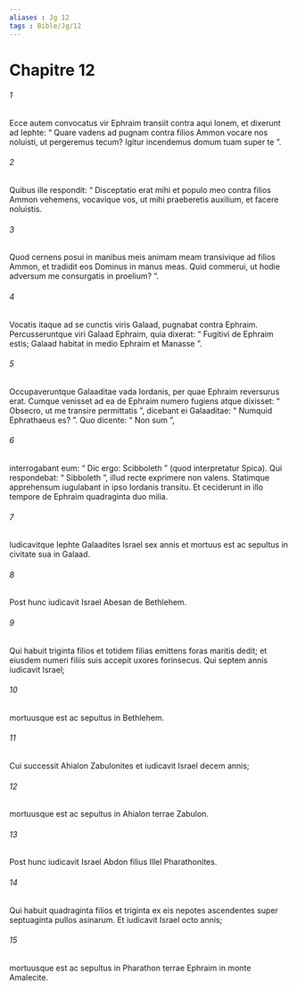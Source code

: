 ```yaml
---
aliases : Jg 12
tags : Bible/Jg/12
---
```


# Chapitre 12

###### 1
Ecce autem convocatus vir Ephraim transiit contra aqui lonem, et dixerunt ad Iephte: “ Quare vadens ad pugnam contra filios Ammon vocare nos noluisti, ut pergeremus tecum? Igitur incendemus domum tuam super te ”. 
###### 2
Quibus ille respondit: “ Disceptatio erat mihi et populo meo contra filios Ammon vehemens, vocavique vos, ut mihi praeberetis auxilium, et facere noluistis. 
###### 3
Quod cernens posui in manibus meis animam meam transivique ad filios Ammon, et tradidit eos Dominus in manus meas. Quid commerui, ut hodie adversum me consurgatis in proelium? ”.
###### 4
Vocatis itaque ad se cunctis viris Galaad, pugnabat contra Ephraim. Percusseruntque viri Galaad Ephraim, quia dixerat: “ Fugitivi de Ephraim estis; Galaad habitat in medio Ephraim et Manasse ”. 
###### 5
Occupaveruntque Galaaditae vada Iordanis, per quae Ephraim reversurus erat. Cumque venisset ad ea de Ephraim numero fugiens atque dixisset: “ Obsecro, ut me transire permittatis ”, dicebant ei Galaaditae: “ Numquid Ephrathaeus es? ”. Quo dicente: “ Non sum ”, 
###### 6
interrogabant eum: “ Dic ergo: Scibboleth ” (quod interpretatur Spica). Qui respondebat: “ Sibboleth ”, illud recte exprimere non valens. Statimque apprehensum iugulabant in ipso Iordanis transitu. Et ceciderunt in illo tempore de Ephraim quadraginta duo milia.
###### 7
Iudicavitque Iephte Galaadites Israel sex annis et mortuus est ac sepultus in civitate sua in Galaad.
###### 8
Post hunc iudicavit Israel Abesan de Bethlehem. 
###### 9
Qui habuit triginta filios et totidem filias emittens foras maritis dedit; et eiusdem numeri filiis suis accepit uxores forinsecus. Qui septem annis iudicavit Israel; 
###### 10
mortuusque est ac sepultus in Bethlehem.
###### 11
Cui successit Ahialon Zabulonites et iudicavit Israel decem annis; 
###### 12
mortuusque est ac sepultus in Ahialon terrae Zabulon.
###### 13
Post hunc iudicavit Israel Abdon filius Illel Pharathonites. 
###### 14
Qui habuit quadraginta filios et triginta ex eis nepotes ascendentes super septuaginta pullos asinarum. Et iudicavit Israel octo annis; 
###### 15
mortuusque est ac sepultus in Pharathon terrae Ephraim in monte Amalecite.
